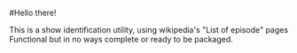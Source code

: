#Hello there!

This is a show identification utility, using wikipedia's "List of episode" pages
Functional but in no ways complete or ready to be packaged.
